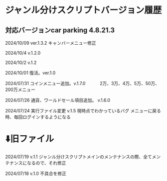 # ジャンル分けスクリプトバージョン履歴
## 対応バージョンcar parking 4.8.21.3

2024/10/09
ver.1.3.2
キャンバーメニュー修正

2024/10/4
v.1.2.0

2024/10/2
v.1.2

2024/10/01
復活。ver.1.0

2024/07/31 コインメニュー追加。v.1.7.0
　　　2万、3万、4万、5万、50万、200万メニュー

2024/07/26 通貨、ワールドセール項目追加。 v.1.6.0

2024/07/24 実行ファイル変更 v.1.5
現時点でわかっているバグ
メニューに戻る時、毎回ログインするようになる



# ⬇️旧ファイル

2024/07/19 v.1.1
ジャンル分けスクリプトメインのメンテナンスの際、全てメンテナンスになるので、それ修正

2024/07/18 v.1.0
不具合を修正
